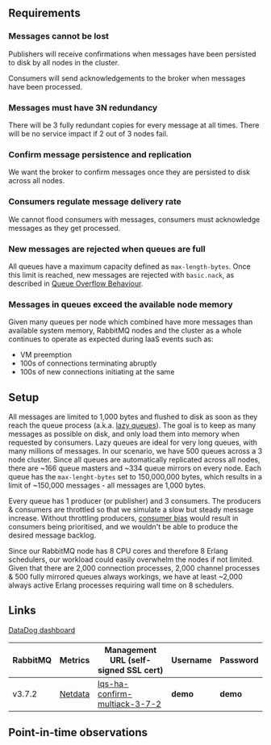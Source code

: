 ## Requirements

### Messages cannot be lost

Publishers will receive confirmations when messages have been persisted to disk by all nodes in the cluster.

Consumers will send acknowledgements to the broker when messages have been processed.

### Messages must have 3N redundancy

There will be 3 fully redundant copies for every message at all times.
There will be no service impact if 2 out of 3 nodes fail.

### Confirm message persistence and replication

We want the broker to confirm messages once they are persisted to disk across all nodes.

### Consumers regulate message delivery rate

We cannot flood consumers with messages, consumers must acknowledge messages as they get processed.

### New messages are rejected when queues are full

All queues have a maximum capacity defined as `max-length-bytes`.
Once this limit is reached, new messages are rejected with `basic.nack`, as described in [Queue Overflow Behaviour](https://www.rabbitmq.com/maxlength.html#overflow-behaviour).

### Messages in queues exceed the available node memory

Given many queues per node which combined have more messages than available system memory,
RabbitMQ nodes and the cluster as a whole continues to operate as expected during IaaS events such as:

* VM preemption
* 100s of connections terminating abruptly
* 100s of new connections initiating at the same

## Setup

All messages are limited to 1,000 bytes and flushed to disk as soon as they reach the queue process (a.k.a. [lazy queues](https://www.rabbitmq.com/lazy-queues.html)).
The goal is to keep as many messages as possible on disk, and only load them into memory when requested by consumers.
Lazy queues are ideal for very long queues, with many millions of messages.
In our scenario, we have 500 queues across a 3 node cluster.
Since all queues are automatically replicated across all nodes, there are ~166 queue masters and ~334 queue mirrors on every node.
Each queue has the `max-lenght-bytes` set to 150,000,000 bytes, which results in a limit of ~150,000 messages - all messages are 1,000 bytes.

Every queue has 1 producer (or publisher) and 3 consumers.
The producers &amp; consumers are throttled so that we simulate a slow but steady message increase.
Without throttling producers, [consumer bias](https://www.rabbitmq.com/blog/2014/04/10/consumer-bias-in-rabbitmq-3-3/) would result in consumers being prioritised, and we wouldn't be able to produce the desired message backlog.

Since our RabbitMQ node has 8 CPU cores and therefore 8 Erlang schedulers, our workload could easily overwhelm the nodes if not limited.
Given that there are 2,000 connection processes, 2,000 channel processes &amp; 500 fully mirrored queues always workings, we have at least ~2,000 always active Erlang processes requiring wall time on 8 schedulers.

## Links

[DataDog dashboard](https://p.datadoghq.com/sb/eac1d6667-75ac04872a)

| RabbitMQ | Metrics                                                                     | Management URL (self-signed SSL cert)                                                   | Username | Password |
| -        | -                                                                           | -                                                                                       | -        | -        |
| v3.7.2   | [Netdata](https://0-netdata-lqs-ha-confirm-multiack-3-7-2.gcp.rabbitmq.com) | [lqs-ha-confirm-multiack-3-7-2](https://lqs-ha-confirm-multiack-3-7-2.gcp.rabbitmq.com) | **demo** | **demo** |

## Point-in-time observations
